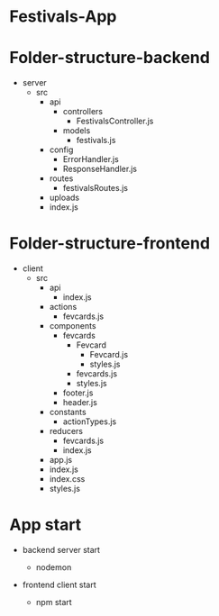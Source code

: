 # Festivals-App
  # Folder-structure-backend
- server
  - src
    - api
      - controllers
        - FestivalsController.js
      - models
        - festivals.js
    - config 
      - ErrorHandler.js
      - ResponseHandler.js
    - routes
      - festivalsRoutes.js
    - uploads
    - index.js


# Folder-structure-frontend
- client
  - src
    - api
      - index.js
    - actions
      - fevcards.js
    - components
      - fevcards
        - Fevcard
          - Fevcard.js
          - styles.js
        - fevcards.js
        - styles.js
      - footer.js
      - header.js
    - constants
      - actionTypes.js
    - reducers
      - fevcards.js
      - index.js
    - app.js
    - index.js
    - index.css
    - styles.js

# App start
- backend server start
  - nodemon 
  
- frontend client start
  - npm start
